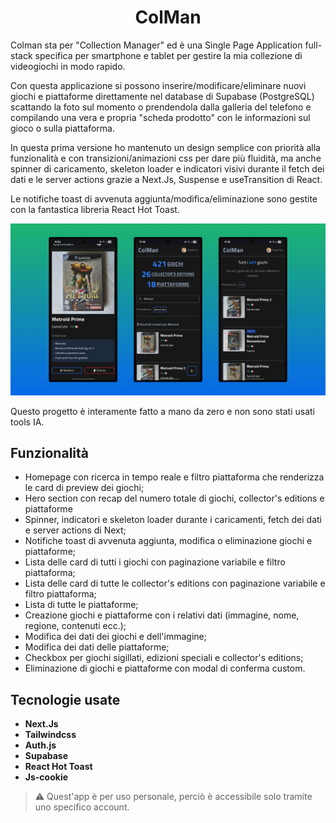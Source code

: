 <div align="center">

  <h1>ColMan</h1>

</div>
<p>Colman sta per "Collection Manager" ed è una Single Page Application full-stack specifica per smartphone e tablet per gestire la mia collezione di videogiochi in modo rapido.<br>

Con questa applicazione si possono inserire/modificare/eliminare nuovi giochi e piattaforme direttamente nel database di Supabase (PostgreSQL) scattando la foto sul momento o prendendola dalla galleria del telefono e compilando una vera e propria "scheda prodotto" con le informazioni sul gioco o sulla piattaforma.<br>

In questa prima versione ho mantenuto un design semplice con priorità alla funzionalità e con transizioni/animazioni css per dare più fluidità, ma anche spinner di caricamento, skeleton loader e indicatori visivi durante il fetch dei dati e le server actions grazie a Next.Js, Suspense e useTransition di React.<br>

Le notifiche toast di avvenuta aggiunta/modifica/eliminazione sono gestite con la fantastica libreria React Hot Toast.<br>

</p>

![schermate-Colman](colman-new-showcase.png)

Questo progetto è interamente fatto a mano da zero e non sono stati usati tools IA.

## Funzionalità

- Homepage con ricerca in tempo reale e filtro piattaforma che renderizza le card di preview dei giochi;
- Hero section con recap del numero totale di giochi, collector's editions e piattaforme
- Spinner, indicatori e skeleton loader durante i caricamenti, fetch dei dati e server actions di Next;
- Notifiche toast di avvenuta aggiunta, modifica o eliminazione giochi e piattaforme;
- Lista delle card di tutti i giochi con paginazione variabile e filtro piattaforma;
- Lista delle card di tutte le collector's editions con paginazione variabile e filtro piattaforma;
- Lista di tutte le piattaforme;
- Creazione giochi e piattaforme con i relativi dati (immagine, nome, regione, contenuti ecc.);
- Modifica dei dati dei giochi e dell'immagine;
- Modifica dei dati delle piattaforme;
- Checkbox per giochi sigillati, edizioni speciali e collector's editions;
- Eliminazione di giochi e piattaforme con modal di conferma custom.

## Tecnologie usate

- **Next.Js**
- **Tailwindcss**
- **Auth.js**
- **Supabase**
- **React Hot Toast**
- **Js-cookie**

> ⚠️ Quest'app è per uso personale, perciò è accessibile solo tramite uno specifico account.
